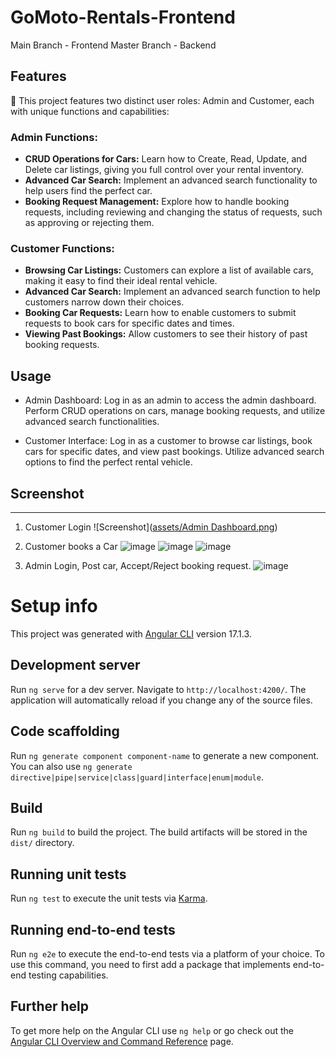 # GoMoto-Rentals-Frontend

Main Branch - Frontend
Master Branch - Backend
## Features

🚗 This project features two distinct user roles: Admin and Customer, each with unique functions and capabilities:

### Admin Functions:

- **CRUD Operations for Cars:** Learn how to Create, Read, Update, and Delete car listings, giving you full control over your rental inventory.
- **Advanced Car Search:** Implement an advanced search functionality to help users find the perfect car.
- **Booking Request Management:** Explore how to handle booking requests, including reviewing and changing the status of requests, such as approving or rejecting them.

### Customer Functions:

- **Browsing Car Listings:** Customers can explore a list of available cars, making it easy to find their ideal rental vehicle.
- **Advanced Car Search:** Implement an advanced search function to help customers narrow down their choices.
- **Booking Car Requests:** Learn how to enable customers to submit requests to book cars for specific dates and times.
- **Viewing Past Bookings:** Allow customers to see their history of past booking requests.

## Usage 

- Admin Dashboard:
Log in as an admin to access the admin dashboard.
Perform CRUD operations on cars, manage booking requests, and utilize advanced search functionalities.

- Customer Interface:
Log in as a customer to browse car listings, book cars for specific dates, and view past bookings.
Utilize advanced search options to find the perfect rental vehicle.

## Screenshot 
-------------
1. Customer Login
![Screenshot]([assets/Admin Dashboard.png](https://github.com/mohit-dhote/GoMoto-Rentals/blob/main/assets/Admin%20Dashboard.png))


3. Customer books a Car 
![image](https://github.com/user-attachments/assets/5c237c79-3615-427b-bb26-6b4467fbe989)
![image](https://github.com/user-attachments/assets/b2ceb537-9412-432b-b7a5-887bb776ee68)
![image](https://github.com/user-attachments/assets/c51269e5-7032-45e5-935a-8d5c29323b31)

4. Admin Login, Post car, Accept/Reject booking request.
![image](https://github.com/user-attachments/assets/d0a35073-07b0-4bf8-ac2a-7cf8bfeea116)



# Setup info

This project was generated with [Angular CLI](https://github.com/angular/angular-cli) version 17.1.3.

## Development server

Run `ng serve` for a dev server. Navigate to `http://localhost:4200/`. The application will automatically reload if you change any of the source files.

## Code scaffolding

Run `ng generate component component-name` to generate a new component. You can also use `ng generate directive|pipe|service|class|guard|interface|enum|module`.

## Build

Run `ng build` to build the project. The build artifacts will be stored in the `dist/` directory.

## Running unit tests

Run `ng test` to execute the unit tests via [Karma](https://karma-runner.github.io).

## Running end-to-end tests

Run `ng e2e` to execute the end-to-end tests via a platform of your choice. To use this command, you need to first add a package that implements end-to-end testing capabilities.

## Further help

To get more help on the Angular CLI use `ng help` or go check out the [Angular CLI Overview and Command Reference](https://angular.io/cli) page.
